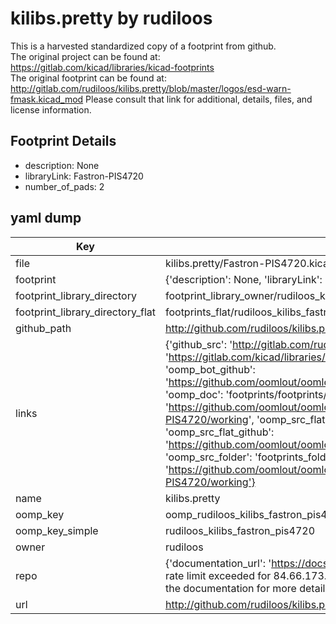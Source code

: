 # kilibs.pretty by rudiloos  
This is a harvested standardized copy of a footprint from github.  
The original project can be found at:  
https://gitlab.com/kicad/libraries/kicad-footprints  
The original footprint can be found at:
http://gitlab.com/rudiloos/kilibs.pretty/blob/master/logos/esd-warn-fmask.kicad_mod
Please consult that link for additional, details, files, and license information.  
## Footprint Details
* description: None  
* libraryLink: Fastron-PIS4720  
* number_of_pads: 2  
## yaml dump  
| Key | Value |  
| --- | --- |  
| file | kilibs.pretty/Fastron-PIS4720.kicad_mod |  
| footprint | {'description': None, 'libraryLink': 'Fastron-PIS4720', 'number_of_pads': 2} |  
| footprint_library_directory | footprint_library_owner/rudiloos_kilibs.pretty |  
| footprint_library_directory_flat | footprints_flat/rudiloos_kilibs_fastron_pis4720/working |  
| github_path | http://github.com/rudiloos/kilibs.pretty/blob/master/Fastron-PIS4720.kicad_mod |  
| links | {'github_src': 'http://gitlab.com/rudiloos/kilibs.pretty/blob/master/logos/esd-warn-fmask.kicad_mod', 'github_src_repo': 'https://gitlab.com/kicad/libraries/kicad-footprints', 'oomp_bot': 'footprints/rudiloos_kilibs_fastron_pis4720/working', 'oomp_bot_github': 'https://github.com/oomlout/oomlout_oomp_footprint_bot/tree/main/footprints/rudiloos_kilibs_fastron_pis4720/working', 'oomp_doc': 'footprints/footprints/rudiloos/kilibs/Fastron-PIS4720/working/', 'oomp_doc_github': 'https://github.com/oomlout/oomlout_oomp_footprint_doc/tree/main/footprints/footprints/rudiloos/kilibs/Fastron-PIS4720/working', 'oomp_src_flat': 'footprints_flat/footprints_flat/rudiloos_kilibs_fastron_pis4720/working', 'oomp_src_flat_github': 'https://github.com/oomlout/oomlout_oomp_footprint_src/tree/main/footprints_flat/rudiloos_kilibs_fastron_pis4720/working', 'oomp_src_folder': 'footprints_folder/footprints_folder/rudiloos/kilibs/Fastron-PIS4720/working', 'oomp_src_folder_github': 'https://github.com/oomlout/oomlout_oomp_footprint_src/tree/main/footprints_folder/rudiloos/kilibs/Fastron-PIS4720/working'} |  
| name | kilibs.pretty |  
| oomp_key | oomp_rudiloos_kilibs_fastron_pis4720 |  
| oomp_key_simple | rudiloos_kilibs_fastron_pis4720 |  
| owner | rudiloos |  
| repo | {'documentation_url': 'https://docs.github.com/rest/overview/resources-in-the-rest-api#rate-limiting', 'message': "API rate limit exceeded for 84.66.173.59. (But here's the good news: Authenticated requests get a higher rate limit. Check out the documentation for more details.)"} |  
| url | http://github.com/rudiloos/kilibs.pretty |  

